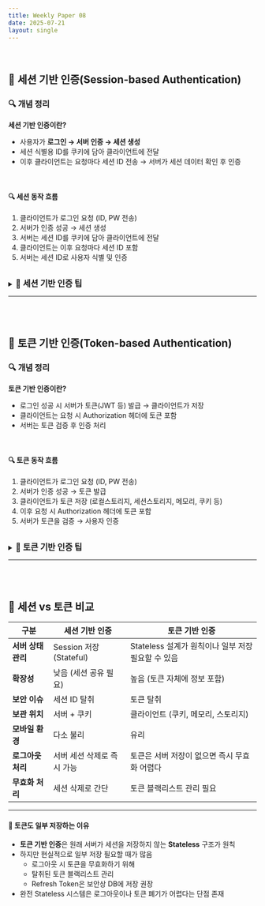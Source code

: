 ```yaml
---
title: Weekly Paper 08
date: 2025-07-21
layout: single
---
```


<br>

## 📌 세션 기반 인증(Session-based Authentication)

### 🔍 개념 정리

**세션 기반 인증이란?**  
- 사용자가 **로그인 → 서버 인증 → 세션 생성**  
- 세션 식별용 ID를 쿠키에 담아 클라이언트에 전달  
- 이후 클라이언트는 요청마다 세션 ID 전송 → 서버가 세션 데이터 확인 후 인증

<br>

#### 🔍 세션 동작 흐름

1. 클라이언트가 로그인 요청 (ID, PW 전송)
2. 서버가 인증 성공 → 세션 생성
3. 서버는 세션 ID를 쿠키에 담아 클라이언트에 전달
4. 클라이언트는 이후 요청마다 세션 ID 포함
5. 서버는 세션 ID로 사용자 식별 및 인증

<br>

<details> 
<summary><strong style="font-size: 1.2em;">🔸 세션 기반 인증 팁</strong></summary> 
<div style="background: #f0f0f0; padding: 1em;" markdown="1">

- **SameSite, Secure, HttpOnly** 옵션을 쿠키 설정 시 반드시 적용
- production 환경에서는 **Redis** 등 외부 세션 저장소 사용 권장
- 클라이언트와 서버가 도메인 분리되어 있다면 CORS 및 쿠키 옵션 주의
- 세션 유효시간 설정 필수
- **Express.js**에서 `express-session` 사용 시 secret은 반드시 환경 변수로 관리
- 세션 ID 탈취 방지를 위해 반드시 HTTPS 사용
- 로그인/로그아웃 시 세션을 명확히 삭제

</div>
</details>

---

<br><br>


## 📌 토큰 기반 인증(Token-based Authentication)

### 🔍 개념 정리

**토큰 기반 인증이란?**  
- 로그인 성공 시 서버가 토큰(JWT 등) 발급 → 클라이언트가 저장
- 클라이언트는 요청 시 Authorization 헤더에 토큰 포함
- 서버는 토큰 검증 후 인증 처리

<br>

#### 🔍 토큰 동작 흐름

1. 클라이언트가 로그인 요청 (ID, PW 전송)
2. 서버가 인증 성공 → 토큰 발급
3. 클라이언트가 토큰 저장 (로컬스토리지, 세션스토리지, 메모리, 쿠키 등)
4. 이후 요청 시 Authorization 헤더에 토큰 포함
5. 서버가 토큰을 검증 → 사용자 인증

<br>

<details> 
<summary><strong style="font-size: 1.2em;">🔸 토큰 기반 인증 팁</strong></summary> 
<div style="background: #f0f0f0; padding: 1em;" markdown="1">

- **토큰 저장**은 LocalStorage보다는 HttpOnly 쿠키나 메모리 권장 (탈취 방지)
- HTTPS 반드시 사용 (탈취 방지)
- 토큰 만료 검증 필수 (exp claim 체크)
- CORS 설정 시 `credentials: true` 옵션 여부에 유의 (옵션을 켜야 쿠키나 인증헤더등 민감정보가 포함되어 전송됨)
- Access / Refresh 토큰 분리 권장
    - Access Token은 수명 짧게 (데이터 엑세스용)
    - Refresh Token은 수명 길게 설정 후 DB에 저장 권장 (엑세스토큰 재 발급용)
- 로그아웃 시 Refresh Token 무효화 로직 반드시 구현
- **JWT** 사용 시 비밀키 노출 방지 필수

</div>
</details>

---

<br><br>

## 📌 세션 vs 토큰 비교

| 구분                 | 세션 기반 인증                   | 토큰 기반 인증                     |
| ----------------- | --------------------------- | ------------------------------ |
| **서버 상태 관리**   | Session 저장 (Stateful)       | Stateless 설계가 원칙이나 일부 저장 필요할 수 있음 |
| **확장성**         | 낮음 (세션 공유 필요)          | 높음 (토큰 자체에 정보 포함)      |
| **보안 이슈**       | 세션 ID 탈취                  | 토큰 탈취                        |
| **보관 위치**       | 서버 + 쿠키                   | 클라이언트 (쿠키, 메모리, 스토리지) |
| **모바일 환경**     | 다소 불리                     | 유리                             |
| **로그아웃 처리**    | 서버 세션 삭제로 즉시 가능      | 토큰은 서버 저장이 없으면 즉시 무효화 어렵다 |
| **무효화 처리**      | 세션 삭제로 간단               | 토큰 블랙리스트 관리 필요          |

---

#### 📍 토큰도 일부 저장하는 이유

- **토큰 기반 인증**은 원래 서버가 세션을 저장하지 않는 **Stateless** 구조가 원칙
- 하지만 현실적으로 일부 저장 필요할 때가 많음
    - 로그아웃 시 토큰을 무효화하기 위해
    - 탈취된 토큰 블랙리스트 관리
    - Refresh Token은 보안상 DB에 저장 권장
- 완전 Stateless 시스템은 로그아웃이나 토큰 폐기가 어렵다는 단점 존재
